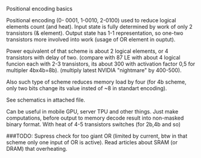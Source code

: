 Positional encoding basics

Positional encoding (0- 0001, 1-0010, 2-0100) used to reduce logical elements count (and heat). Input state is fully determined by work of only 2 transistors (& element). Output state has 1-1 representation, so one-two transistors more involved into work (usage of OR element in ouptut).

Power equivalent of that scheme is about 2 logical elements, or 4 transistors with delay of two. (compare with 87 LE with about 4 logical funcion each with 2-3 transistors, its about 300 with activation factor 0,5 for multipler 4bx4b=8b). (multiply latest NVIDIA "nightmare" by 400-500).

Also such type of scheme reduces memory load by four (for 4b scheme, only two bits change its value insted of ~8 in standart encoding).

See schematics in attached file.

Can be useful in mobile GPU, server TPU and other things. Just make computations, before output to memory decode result into non-masked binary format. With heat of 4-5 transistors switches (for 2b,4b and so)

###TODO:
Supress check for too giant OR (limited by current, btw in that scheme only one input of OR is active). Read articles about SRAM (or DRAM) that overheating.

